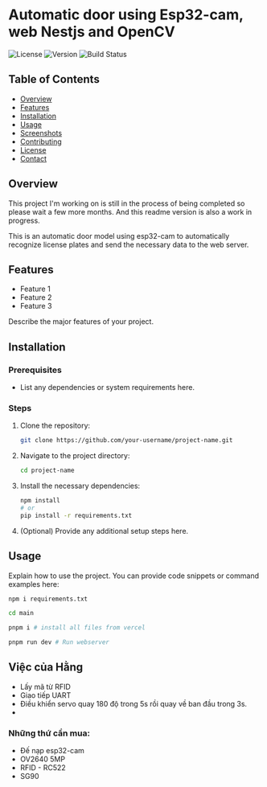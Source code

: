 # Automatic door using Esp32-cam, web Nestjs and OpenCV

![License](https://img.shields.io/badge/license-MIT-blue.svg)
![Version](https://img.shields.io/badge/version-1.1.0-brightgreen.svg)
![Build Status](https://img.shields.io/badge/build-passing-brightgreen.svg)

## Table of Contents

- [Overview](#overview)
- [Features](#features)
- [Installation](#installation)
- [Usage](#usage)
- [Screenshots](#screenshots)
- [Contributing](#contributing)
- [License](#license)
- [Contact](#contact)

## Overview

This project I'm working on is still in the process of being completed so please wait a few more months. And this readme version is also a work in progress. 

This is an automatic door model using esp32-cam to automatically recognize license plates and send the necessary data to the web server.

## Features

- Feature 1
- Feature 2
- Feature 3

Describe the major features of your project.

## Installation

### Prerequisites

- List any dependencies or system requirements here.

### Steps

1. Clone the repository:
    ```bash
    git clone https://github.com/your-username/project-name.git
    ```
2. Navigate to the project directory:
    ```bash
    cd project-name
    ```
3. Install the necessary dependencies:
    ```bash
    npm install
    # or
    pip install -r requirements.txt
    ```
4. (Optional) Provide any additional setup steps here.

## Usage

Explain how to use the project. You can provide code snippets or command examples here:

```bash
npm i requirements.txt

cd main

pnpm i # install all files from vercel

pnpm run dev # Run webserver

```
## Việc của Hằng
- Lấy mã từ RFID
- Giao tiếp UART
- Điều khiển servo quay 180 độ trong 5s rồi quay về ban đầu trong 3s.
- 
 
### Những thứ cần mua:
- Đế nạp esp32-cam
- OV2640 5MP
- RFID - RC522
- SG90